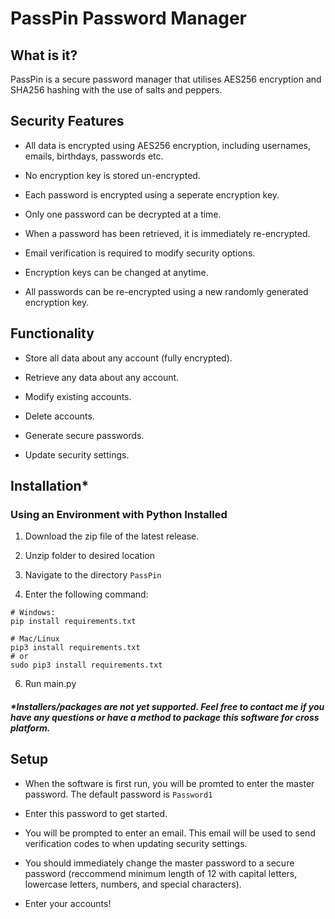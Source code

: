 # PassPin Password Manager
## What is it?
PassPin is a secure password manager that utilises AES256 encryption and SHA256 hashing with the use of salts and peppers. 

## Security Features
- All data is encrypted using AES256 encryption, including usernames, emails, birthdays, passwords etc.

- No encryption key is stored un-encrypted.

- Each password is encrypted using a seperate encryption key.

- Only one password can be decrypted at a time. 

- When a password has been retrieved, it is immediately re-encrypted.

- Email verification is required to modify security options.

- Encryption keys can be changed at anytime.

- All passwords can be re-encrypted using a new randomly generated encryption key.

## Functionality
- Store all data about any account (fully encrypted).

- Retrieve any data about any account.

- Modify existing accounts.

- Delete accounts.

- Generate secure passwords.

- Update security settings.

## Installation*
### Using an Environment with Python Installed
1. Download the zip file of the latest release.

2. Unzip folder to desired location

4. Navigate to the directory `PassPin`

5. Enter the following command:
```
# Windows:
pip install requirements.txt

# Mac/Linux
pip3 install requirements.txt
# or
sudo pip3 install requirements.txt
```
6. Run main.py

##### *Installers/packages are not yet supported. Feel free to contact me if you have any questions or have a method to package this software for cross platform.

## Setup
- When the software is first run, you will be promted to enter the master password. The default password is `Password1`

- Enter this password to get started.

- You will be prompted to enter an email. This email will be used to send verification codes to when updating security settings.

- You should immediately change the master password to a secure password (reccommend minimum length of 12 with capital letters, lowercase letters, numbers, and special characters).

- Enter your accounts!
